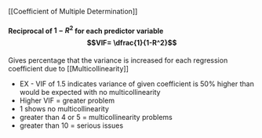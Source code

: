 [[Coefficient of Multiple Determination]]
#### Reciprocal of $1-R^2$ for each predictor variable $$VIF= \dfrac{1}{1-R^2}$$

Gives percentage that the variance is increased for each regression coefficient due to [[Multicollinearity]]
- EX - VIF of 1.5 indicates variance of given coefficient is 50% higher than would be expected with no multicollinearity
- Higher VIF = greater problem
- 1 shows no multicollinearity
- greater than 4 or 5 = multicollinearity problems
- greater than 10 = serious issues